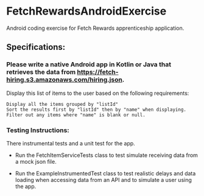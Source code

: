 # FetchRewardsAndroidExercise
Android coding exercise for Fetch Rewards apprenticeship application.

## Specifications: 
### Please write a native Android app in Kotlin or Java that retrieves the data from https://fetch-hiring.s3.amazonaws.com/hiring.json.
Display this list of items to the user based on the following requirements:

    Display all the items grouped by "listId"
    Sort the results first by "listId" then by "name" when displaying.
    Filter out any items where "name" is blank or null.

### Testing Instructions:
There instrumental tests and a unit test for the app.

* Run the FetchItemServiceTests class to test simulate receiving data from a mock json file.

* Run the ExampleInstrumentedTest class to test realistic delays and data loading when accessing data from an API and to simulate a user using the app.

